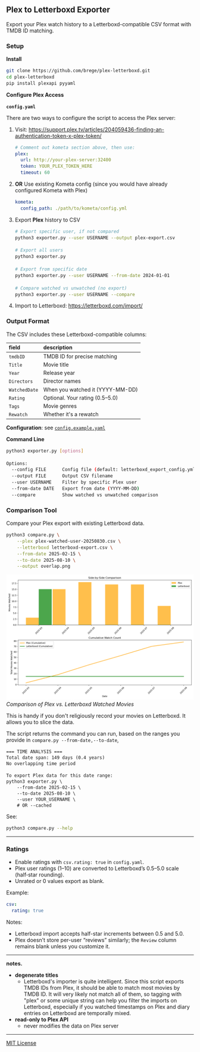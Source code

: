 ## Plex to Letterboxd Exporter

Export your Plex watch history to a Letterboxd-compatible CSV format with TMDB ID matching.

### Setup

**Install**
``` bash
git clone https://github.com/brege/plex-letterboxd.git
cd plex-letterboxd
pip install plexapi pyyaml
```

**Configure Plex Access**

**`config.yaml`**

There are two ways to configure the script to access the Plex server: 

1. Visit: https://support.plex.tv/articles/204059436-finding-an-authentication-token-x-plex-token/

   ``` yaml
   # Comment out kometa section above, then use:
   plex:
     url: http://your-plex-server:32400
     token: YOUR_PLEX_TOKEN_HERE
     timeout: 60
   ```

2. **OR** Use existing Kometa config (since you would have already configured Kometa with Plex)
   ``` yaml
   kometa:
     config_path: ./path/to/kometa/config.yml
   ```

3. Export **Plex** history to CSV

   ``` bash
   # Export specific user, if not compared
   python3 exporter.py --user USERNAME --output plex-export.csv

   # Export all users  
   python3 exporter.py

   # Export from specific date
   python3 exporter.py --user USERNAME --from-date 2024-01-01

   # Compare watched vs unwatched (no export)
   python3 exporter.py --user USERNAME --compare
   ```

4. Import to Letterboxd: https://letterboxd.com/import/

### Output Format

The CSV includes these Letterboxd-compatible columns:

| field         | description                        |
|:------------- |:---------------------------------- |
| `tmdbID`      | TMDB ID for precise matching       |
| `Title`       | Movie title                        |
| `Year`        | Release year                       |
| `Directors`   | Director names                     |
| `WatchedDate` | When you watched it (YYYY-MM-DD)   |
| `Rating`      | Optional. Your rating (0.5–5.0)    |
| `Tags`        | Movie genres                       |
| `Rewatch`     | Whether it's a rewatch             |


**Configuration**: see [`config.example.yaml`](config.example.yaml)

**Command Line**
``` bash
python3 exporter.py [options]

Options:
  --config FILE      Config file (default: letterboxd_export_config.yml)
  --output FILE      Output CSV filename
  --user USERNAME    Filter by specific Plex user
  --from-date DATE   Export from date (YYYY-MM-DD)
  --compare          Show watched vs unwatched comparison
```

### Comparison Tool

Compare your Plex export with existing Letterboxd data.
``` bash
python3 compare.py \
    --plex plex-watched-user-20250830.csv \
    --letterboxd letterboxd-export.csv \
    --from-date 2025-02-15 \
    --to-date 2025-08-10 \
    --output overlap.png
```

![A stacked bar chart and cumulative line chart comparing Plex vs. Letterboxd watched histories](./overlap.png)
*Comparison of Plex vs. Letterboxd Watched Movies*

This is handy if you don't religiously record your movies on Letterboxd. It allows you to slice the data.

The script returns the command you can run, based on the ranges you provide in
`compare.py --from-date,--to-date`,
``` text
=== TIME ANALYSIS ===
Total date span: 149 days (0.4 years)
No overlapping time period

To export Plex data for this date range:
python3 exporter.py \
    --from-date 2025-02-15 \
    --to-date 2025-08-10 \
    --user YOUR_USERNAME \
    # OR --cached
```
See:
``` bash
python3 compare.py --help
```

---

### Ratings

- Enable ratings with `csv.rating: true` in `config.yaml`.
- Plex user ratings (1–10) are converted to Letterboxd’s 0.5–5.0 scale (half‑star rounding).
- Unrated or 0 values export as blank.

Example:
```yaml
csv:
  rating: true
```

Notes:
- Letterboxd import accepts half-star increments between 0.5 and 5.0.
- Plex doesn’t store per-user “reviews” similarly; the `Review` column remains blank unless you customize it.

---

**notes.**
- **degenerate titles**
  - Letterboxd's importer is quite intelligent. Since this script exports TMDB IDs from Plex, it should be able to match most movies by TMDB ID. It will very likely not match all of them, so tagging with "plex" or some unique string can help you filter the imports on Letterboxd, especially if you watched timestamps on Plex and diary entries on Letterboxd are temporally mixed.
- **read-only to Plex API**
  - never modifies the data on Plex server

---

[MIT License](LICENSE)
